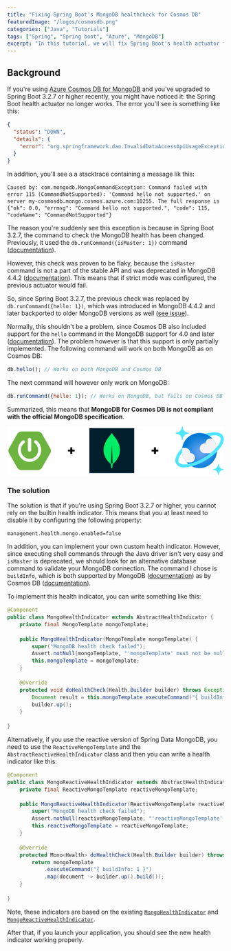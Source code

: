 ```yaml
---
title: "Fixing Spring Boot's MongoDB healthcheck for Cosmos DB"
featuredImage: "/logos/cosmosdb.png"
categories: ["Java", "Tutorials"]
tags: ["Spring", "Spring boot", "Azure", "MongoDB"]
excerpt: "In this tutorial, we will fix Spring Boot's health actuator for MongoDB if you're using CosmosDB."
---
```


## Background

If you're using [Azure Cosmos DB for MongoDB](https://learn.microsoft.com/en-us/azure/cosmos-db/mongodb/introduction) and you've upgraded to Spring Boot 3.2.7 or higher recently, you might have noticed it: the Spring Boot health actuator no longer works.
The error you'll see is something like this:

```json
{
  "status": "DOWN",
  "details": {
    "error": "org.springframework.dao.InvalidDataAccessApiUsageException: Command failed with error 115 (CommandNotSupported): 'Command hello not supported.' on server my-cosmosdb.mongo.cosmos.azure.com:10255. The full response is {\"ok\": 0.0, \"errmsg\": \"Command hello not supported.\", \"code\": 115, \"codeName\": \"CommandNotSupported\"}"
  }
}
```

In addition, you'll see a a stacktrace containing a message lik this:

```
Caused by: com.mongodb.MongoCommandException: Command failed with error 115 (CommandNotSupported): 'Command hello not supported.' on server my-cosmosdb.mongo.cosmos.azure.com:10255. The full response is {"ok": 0.0, "errmsg": "Command hello not supported.", "code": 115, "codeName": "CommandNotSupported"}
```

The reason you're suddenly see this exception is because in Spring Boot 3.2.7, the command to check the MongoDB health has been changed.
Previously, it used the `db.runCommand({isMaster: 1})` command ([documentation](https://www.mongodb.com/docs/v4.4/reference/command/isMaster/)).

However, this check was proven to be flaky, because the `isMaster` command is not a part of the stable API and was deprecated in MongoDB 4.4.2 ([documentation](https://www.mongodb.com/docs/v5.0/reference/stable-api-changelog/)).
This means that if strict mode was configured, the previous actuator would fail.

So, since Spring Boot 3.2.7, the previous check was replaced by `db.runCommand({hello: 1})`, which was introduced in MongoDB 4.4.2 and later backported to older MongoDB versions as well ([see issue](https://github.com/spring-projects/spring-boot/issues/41101)).

Normally, this shouldn't be a problem, since Cosmos DB also included support for the `hello` command in the MongoDB support for 4.0 and later ([documentation](https://learn.microsoft.com/en-us/azure/cosmos-db/mongodb/feature-support-40#diagnostics-commands)).
The problem however is that this support is only partially implemented. The following command will work on both MongoDB as on Cosmos DB:

```javascript
db.hello(); // Works on both MongoDB and Cosmos DB
```

The next command will however only work on MongoDB:

```javascript
db.runCommand({hello: 1}); // Works on MongoDB, but fails on Cosmos DB
```

Summarized, this means that **MongoDB for Cosmos DB is not compliant with the official MongoDB specification**.

![Spring Boot + MongoDB + Cosmos DB](./images/spring-boot-mongodb-cosmosdb.png)

### The solution

The solution is that if you're using Spring Boot 3.2.7 or higher, you cannot rely on the builtin health indicator.
This means that you at least need to disable it by configuring the following property:

```properties
management.health.mongo.enabled=false
```

In addition, you can implement your own custom health indicator.
However, since executing shell commands through the Java driver isn't very easy and `isMaster` is deprecated, we should look for an alternative database command to validate your MongoDB connection.
The command I chose is `buildInfo`, which is both supported by MongoDB ([documentation](https://www.mongodb.com/docs/manual/reference/command/buildInfo/)) as by Cosmos DB ([documentation](https://learn.microsoft.com/en-us/azure/cosmos-db/mongodb/feature-support-40#diagnostics-commands)).

To implement this health indicator, you can write something like this:

```java
@Component
public class MongoHealthIndicator extends AbstractHealthIndicator {
	private final MongoTemplate mongoTemplate;

	public MongoHealthIndicator(MongoTemplate mongoTemplate) {
		super("MongoDB health check failed");
		Assert.notNull(mongoTemplate, "'mongoTemplate' must not be null");
		this.mongoTemplate = mongoTemplate;
	}

	@Override
	protected void doHealthCheck(Health.Builder builder) throws Exception {
		Document result = this.mongoTemplate.executeCommand("{ buildInfo: 1 }");
		builder.up();
	}

}
```

Alternatively, if you use the reactive version of Spring Data MongoDB, you need to use the `ReactiveMongoTemplate` and the `AbstractReactiveHealthIndicator` class and then you can write a health indicator like this:

```java
@Component
public class MongoReactiveHealthIndicator extends AbstractHealthIndicator {
	private final ReactiveMongoTemplate reactiveMongoTemplate;

	public MongoReactiveHealthIndicator(ReactiveMongoTemplate reactiveMongoTemplate) {
		super("MongoDB health check failed");
		Assert.notNull(reactiveMongoTemplate, "'reactiveMongoTemplate' must not be null");
		this.reactiveMongoTemplate = reactiveMongoTemplate;
	}

	@Override
	protected Mono<Health> doHealthCheck(Health.Builder builder) throws Exception {
        return mongoTemplate
            .executeCommand("{ buildInfo: 1 }")
            .map(document -> builder.up().build());
	}

}
```

Note, these indicators are based on the existing [`MongoHealthIndicator`](https://github.com/spring-projects/spring-boot/blob/ea89e181cb52606b4f266605a4d77e250220d5ef/spring-boot-project/spring-boot-actuator/src/main/java/org/springframework/boot/actuate/data/mongo/MongoHealthIndicator.java) and [`MongoReactiveHealthIndicator`](https://github.com/spring-projects/spring-boot/blob/ea89e181cb52606b4f266605a4d77e250220d5ef/spring-boot-project/spring-boot-actuator/src/main/java/org/springframework/boot/actuate/data/mongo/MongoReactiveHealthIndicator.java).

After that, if you launch your application, you should see the new health indicator working properly.